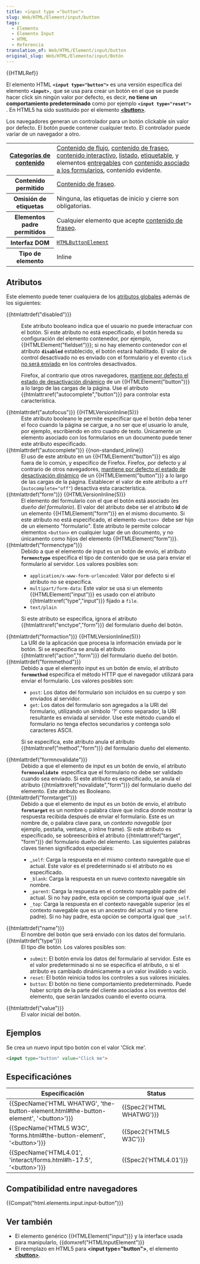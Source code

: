 ```yaml
---
title: <input type ="button">
slug: Web/HTML/Element/input/button
tags:
  - Elemento
  - Elemento Input
  - HTML
  - Referencia
translation_of: Web/HTML/Element/input/button
original_slug: Web/HTML/Elemento/input/Botón
---
```

{{HTMLRef}}

El elemento HTML **`<input type="button">`** es una versión específica del elemento **`<input>`**`,` que se usa para crear un botón en el que se puede hacer click sin ningún valor por defecto, es decir, **no tiene un comportamiento predeterminado** como por ejemplo **`<input type="reset">`** . En HTML5 ha sido sustituido por el elemento **[\<button>](/es/docs/Web/HTML/Element/button)**.

Los navegadores generan un controlador para un botón clickable sin valor por defecto. El botón puede contener cualquier texto. El controlador puede varíar de un navegador a otro.

<table class="properties">
  <tbody>
    <tr>
      <th scope="row">
        <a
          href="https://developer.mozilla.org/en-US/docs/HTML/Content_categories"
          title="HTML/Content_categories"
          >Categorías de contenido</a
        >
      </th>
      <td>
        <a
          href="https://developer.mozilla.org/en-US/docs/HTML/Content_categories#Flow_content"
          title="HTML/Content categories#Flow content"
          >Contenido de flujo</a
        >,
        <a
          href="https://developer.mozilla.org/en-US/docs/HTML/Content_categories#Phrasing_content"
          title="HTML/Content categories#Phrasing content"
          >contenido de fraseo</a
        >,
        <a
          href="https://developer.mozilla.org/en-US/docs/HTML/Content_categories#Interactive_content"
          title="HTML/Content categories#Interactive content"
          >contenido interactivo</a
        >,
        <a
          href="https://developer.mozilla.org/en-US/docs/HTML/Content_categories#Form_listed"
          title="HTML/Content categories#Form listed"
          >listado</a
        >,
        <a
          href="https://developer.mozilla.org/en-US/docs/HTML/Content_categories#Form_labelable"
          title="HTML/Content categories#Form labelable"
          >etiquetable</a
        >, y elementos
        <a
          href="https://developer.mozilla.org/en-US/docs/HTML/Content_categories#Form_submittable"
          title="HTML/Content categories#Form submittable"
          >entregables</a
        >
        con
        <a
          href="https://developer.mozilla.org/en-US/docs/HTML/Content_categories#Form-associated_"
          title="HTML/Content categories#Form-associated "
          >contenido asociado a los formularios</a
        >, contenido evidente.
      </td>
    </tr>
    <tr>
      <th scope="row">Contenido permitido</th>
      <td>
        <a
          href="https://developer.mozilla.org/en-US/docs/HTML/Content_categories#Phrasing_content"
          title="HTML/Content_categories#Phrasing_content"
          >Contenido de fraseo</a
        >.
      </td>
    </tr>
    <tr>
      <th scope="row">Omisión de etiquetas</th>
      <td>Ninguna, las etiquetas de inicio y cierre son obligatorias.</td>
    </tr>
    <tr>
      <th scope="row">Elementos padre permitidos</th>
      <td>
        Cualquier elemento que acepte
        <a
          href="https://developer.mozilla.org/en-US/docs/HTML/Content_categories#Phrasing_content"
          title="HTML/Content_categories#Phrasing_content"
          >contenido de fraseo</a
        >.
      </td>
    </tr>
    <tr>
      <th scope="row">Interfaz DOM</th>
      <td>
        <a
          href="https://developer.mozilla.org/en-US/docs/Web/API/HTMLButtonElement"
          title="The HTMLButtonElement interface provides properties and methods (beyond the <button> object interface it also has available to them by inheritance) for manipulating the layout and presentation of button elements."
          ><code>HTMLButtonElement</code></a
        >
      </td>
    </tr>
    <tr>
      <th scope="row">Tipo de elemento</th>
      <td>Inline</td>
    </tr>
  </tbody>
</table>

## Atributos

Este elemento puede tener cualquiera de los [atributos globales](/es/docs/HTML/Global_attributes) además de los siguientes:

<dl><dt>{{htmlattrdef("disabled")}}</dt><dd><p>Este atributo booleano indica que el usuario no puede interactuar con el botón. Si este atributo no está especificado, el botón hereda su configuración del elemento contenedor, por ejemplo, {{HTMLElement("fieldset")}}; si no hay elemento contenedor con el atributo <code><strong>disabled</strong></code> establecido, el botón estará habilitado. El valor de control desactivado no es enviado con el formulario y el evento <code>click</code> <a class="external" href="https://html.spec.whatwg.org/multipage/forms.html#enabling-and-disabling-form-controls:-the-disabled-attribute">no será enviado</a> en los controles desactivados.</p></dd><dd><p>Firefox, al contrario que otros navegadores, <a href="http://stackoverflow.com/questions/5985839/bug-with-firefox-disabled-attribute-of-input-not-resetting-when-refreshing">mantiene por defecto el estado de desactivación dinámico</a> de un {{HTMLElement("button")}} a lo largo de las cargas de la página. Use el atributo {{htmlattrxref("autocomplete","button")}} para controlar esta característica.</p></dd><dt>{{htmlattrdef("autofocus")}} {{HTMLVersionInline(5)}}</dt><dd>Este atributo booleano le permite especificar que el botón deba tener el foco cuando la página se cargue, a no ser que el usuario lo anule, por ejemplo, escribiendo en otro cuadro de texto. Únicamente un elemento asociado con los formularios en un documento puede tener este atributo especificado.</dd><dt>{{htmlattrdef("autocomplete")}} {{non-standard_inline}}</dt><dd>El uso de este atributo en un {{HTMLElement("button")}} es algo fuera de lo común, y específico de Firefox. Firefox, por defecto y al contrario de otros navegadores, <a href="http://stackoverflow.com/questions/5985839/bug-with-firefox-disabled-attribute-of-input-not-resetting-when-refreshing">mantiene por defecto el estado de desactivación dinámico</a> de un {{HTMLElement("button")}} a lo largo de las cargas de la página. Establecer el valor de este atributo a <code>off</code> (<code>autocomplete="off"</code>) desactiva esta característica.</dd><dt>{{htmlattrdef("form")}} {{HTMLVersionInline(5)}}</dt><dd>El elemento del formulario con el que el botón está asociado (es <em>dueño del formulario</em>). El valor del atributo debe ser el atributo <strong>id</strong> de un elemento {{HTMLElement("form")}} en el mismo documento. Si este atributo no está especificado, el elemento <code>&#x3C;button> </code>debe ser hijo de un elemento "formulario". Este atributo le permite colocar elementos <code>&#x3C;button></code> en cualquier lugar de un documento, y no únicamento como hijos del elemento {{HTMLElement("form")}}.</dd><dt>{{htmlattrdef("formenctype")}}</dt><dd>Debido a que el elemento de input es un botón de envío, el atributo <code><strong>formenctype</strong></code> especifica el tipo de contenido que se usa para enviar el formulario al servidor. Los valores posibles son:<ul><li><code>application/x-www-form-urlencoded</code>: Valor por defecto si el atributo no se especifica.</li><li><code>multipart/form-data</code>: Este valor se usa si un elemento {{HTMLElement("input")}} es usado con el atributo {{htmlattrxref("type","input")}} fijado a <code>file</code>.</li><li><code>text/plain</code></li></ul><p>Si este atributo se especifica, ignora el atributo {{htmlattrxref("enctype","form")}} del formulario dueño del botón.</p></dd><dt>{{htmlattrdef("formaction")}} {{HTMLVersionInline(5)}}</dt><dd>La URI de la aplicación que procesa la información enviada por le botón. Si se especifica se anula el atributo {{htmlattrxref("action","form")}} del formulario dueño del botón.</dd><dt>{{htmlattrdef("formmethod")}}</dt><dd>Debido a que el elemento input es un botón de envío, el atributo <code><strong>formmethod</strong></code> especifica el método HTTP que el navegador utilizará para enviar el formulario. Los valores posibles son:<ul><li><code>post</code>: Los datos del formulario son incluidos en su cuerpo y son enviados al servidor.</li><li><code>get</code>: Los datos del formulario son agregados a la URI del formulario, utilizando un símbolo '?' como separador, la URI resultante es enviada al servidor. Use este método cuando el formulario no tenga efectos secundarios y contenga solo caracteres ASCII.</li></ul><p>Si se especifica, este atributo anula el atributo {{htmlattrxref("method","form")}} del formulario dueño del elemento.</p></dd><dt>{{htmlattrdef("formnovalidate")}}</dt><dd>Debido a que el elemento de input es un botón de envío, el atributo <code><strong>formnovalidate </strong></code>especifica que el formulario no debe ser validado cuando sea enviado. Si este atributo es especificado, se anula el atributo {{htmlattrxref("novalidate","form")}} del formulario dueño del elemento. Este atributo es Booleano.</dd><dt>{{htmlattrdef("formtarget")}}</dt><dd>Debido a que el elemento de input es un botón de envío, el atributo <code><strong>formtarget</strong></code> es un nombre o palabra clave que indica donde mostrar la respuesta recibida después de enviar el formulario. Este es un nombre de, o palabra clave para, un <em>contexto navegable</em> (por ejemplo, pestaña, ventana, o inline frame). Si este atributo es especificado, se sobreescribirá el atributo {{htmlattrxref("target", "form")}} del formulario dueño del elemento. Las siguientes palabras claves tienen significados especiales:<ul><li>_<code>self</code>: Carga la respuesta en el mismo contexto navegable<em> </em>que el actual. Este valor es el predeterminado si el atributo no es especificado.</li><li><code>_blank</code>: Carga la respuesta en un nuevo contexto navegable sin nombre.</li><li><code>_parent</code>: Carga la respuesta en el contexto navegable padre del actual. Si no hay padre, esta opción se comporta igual que <code>_self</code>.</li><li><code>_top</code>: Carga la respuesta en el contexto navegable superior (es el contexto navegable que es un ancestro del actual y no tiene padre). Si no hay padre, esta opción se comporta igual que <code>_self</code>.</li></ul></dd><dt>{{htmlattrdef("name")}}</dt><dd>El nombre del botón que será enviado con los datos del formulario.</dd><dt>{{htmlattrdef("type")}}</dt><dd>El tipo dle botón. Los valores posibles son:<ul><li><code>submit</code>: El botón envía los datos del formulario al servidor. Este es el valor predeterminado si no se especifica el atributo, o si el atributo es cambiado dinámicamente a un valor inválido o vacío.</li><li><code>reset</code>: El botón reinicia todos los controles a sus valores iniciales.</li><li><code>button</code>: El botón no tiene comportamiento predeterminado. Puede haber scripts de la parte del cliente asociados a los eventos del elemento, que serán lanzados cuando el evento ocurra.</li></ul></dd><dt>{{htmlattrdef("value")}}</dt><dd>El valor inicial del botón.</dd></dl>

## Ejemplos

Se crea un nuevo input tipo botón con el valor 'Click me'.

```html
<input type="button" value="Click me">
```

## Especificaciónes

| Especificación                                                                                                           | Status                           |
| ------------------------------------------------------------------------------------------------------------------------ | -------------------------------- |
| {{SpecName('HTML WHATWG', 'the-button-element.html#the-button-element', '&lt;button&gt;')}} | {{Spec2('HTML WHATWG')}} |
| {{SpecName('HTML5 W3C', 'forms.html#the-button-element', '&lt;button&gt;')}}                     | {{Spec2('HTML5 W3C')}}     |
| {{SpecName('HTML4.01', 'interact/forms.html#h-17.5', '&lt;button&gt;')}}                         | {{Spec2('HTML4.01')}}     |

## Compatibilidad entre navegadores

{{Compat("html.elements.input.input-button")}}

## Ver también

- El elemento genérico {{HTMLElement("input")}} y la interface usada para manipularlo, {{domxref("HTMLInputElement")}}
- El reemplazo en HTML5 para **\<input type="button">**, el elemento **[\<button>](/es/docs/Web/HTML/Element/button)**.
